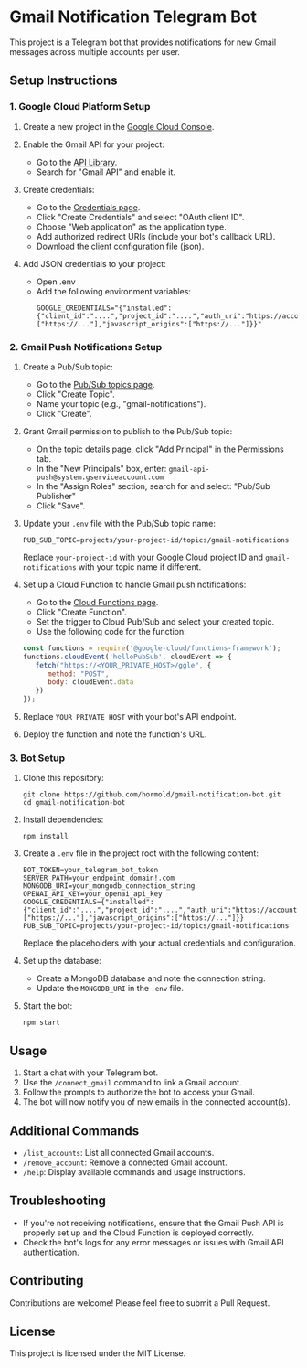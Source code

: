 # Gmail Notification Telegram Bot

This project is a Telegram bot that provides notifications for new Gmail messages across multiple accounts per user.

## Setup Instructions

### 1. Google Cloud Platform Setup

1. Create a new project in the [Google Cloud Console](https://console.cloud.google.com/).
2. Enable the Gmail API for your project:
   - Go to the [API Library](https://console.cloud.google.com/apis/library).
   - Search for "Gmail API" and enable it.
3. Create credentials:
   - Go to the [Credentials page](https://console.cloud.google.com/apis/credentials).
   - Click "Create Credentials" and select "OAuth client ID".
   - Choose "Web application" as the application type.
   - Add authorized redirect URIs (include your bot's callback URL).
   - Download the client configuration file (json).

4. Add JSON credentials to your project:
   - Open .env
   - Add the following environment variables:
	 ```
	 GOOGLE_CREDENTIALS="{"installed":{"client_id":"....","project_id":"....","auth_uri":"https://accounts.google.com/o/oauth2/auth","token_uri":"https://oauth2.googleapis.com/token","auth_provider_x509_cert_url":"https://www.googleapis.com/oauth2/v1/certs","client_secret":"....","redirect_uris":["https://..."],"javascript_origins":["https://..."]}}"
	 ```

### 2. Gmail Push Notifications Setup

1. Create a Pub/Sub topic:
   - Go to the [Pub/Sub topics page](https://console.cloud.google.com/cloudpubsub/topic/list).
   - Click "Create Topic".
   - Name your topic (e.g., "gmail-notifications").
   - Click "Create".

2. Grant Gmail permission to publish to the Pub/Sub topic:
   - On the topic details page, click "Add Principal" in the Permissions tab.
   - In the "New Principals" box, enter: `gmail-api-push@system.gserviceaccount.com`
   - In the "Assign Roles" section, search for and select: "Pub/Sub Publisher"
   - Click "Save".

3. Update your `.env` file with the Pub/Sub topic name:
   ```
   PUB_SUB_TOPIC=projects/your-project-id/topics/gmail-notifications
   ```
   Replace `your-project-id` with your Google Cloud project ID and `gmail-notifications` with your topic name if different.

4. Set up a Cloud Function to handle Gmail push notifications:
   - Go to the [Cloud Functions page](https://console.cloud.google.com/functions).
   - Click "Create Function".
   - Set the trigger to Cloud Pub/Sub and select your created topic.
   - Use the following code for the function:

   ```javascript
   const functions = require('@google-cloud/functions-framework');
   functions.cloudEvent('helloPubSub', cloudEvent => {
      fetch("https://<YOUR_PRIVATE_HOST>/ggle", {
         method: "POST",
         body: cloudEvent.data
      })
   });

   ```

5. Replace `YOUR_PRIVATE_HOST` with your bot's API endpoint.
6. Deploy the function and note the function's URL.

### 3. Bot Setup

1. Clone this repository:
   ```
   git clone https://github.com/hormold/gmail-notification-bot.git
   cd gmail-notification-bot
   ```

2. Install dependencies:
   ```
   npm install
   ```

3. Create a `.env` file in the project root with the following content:
   ```
   BOT_TOKEN=your_telegram_bot_token
   SERVER_PATH=your_endpoint_domain!.com
   MONGODB_URI=your_mongodb_connection_string
   OPENAI_API_KEY=your_openai_api_key
   GOOGLE_CREDENTIALS={"installed":{"client_id":"....","project_id":"....","auth_uri":"https://accounts.google.com/o/oauth2/auth","token_uri":"https://oauth2.googleapis.com/token","auth_provider_x509_cert_url":"https://www.googleapis.com/oauth2/v1/certs","client_secret":"....","redirect_uris":["https://..."],"javascript_origins":["https://..."]}}
   PUB_SUB_TOPIC=projects/your-project-id/topics/gmail-notifications
   ```

   Replace the placeholders with your actual credentials and configuration.

4. Set up the database:
   - Create a MongoDB database and note the connection string.
   - Update the `MONGODB_URI` in the `.env` file.

5. Start the bot:
   ```
   npm start
   ```

## Usage

1. Start a chat with your Telegram bot.
2. Use the `/connect_gmail` command to link a Gmail account.
3. Follow the prompts to authorize the bot to access your Gmail.
4. The bot will now notify you of new emails in the connected account(s).

## Additional Commands

- `/list_accounts`: List all connected Gmail accounts.
- `/remove_account`: Remove a connected Gmail account.
- `/help`: Display available commands and usage instructions.

## Troubleshooting

- If you're not receiving notifications, ensure that the Gmail Push API is properly set up and the Cloud Function is deployed correctly.
- Check the bot's logs for any error messages or issues with Gmail API authentication.

## Contributing

Contributions are welcome! Please feel free to submit a Pull Request.

## License

This project is licensed under the MIT License.
